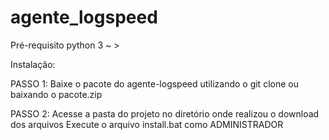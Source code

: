# agente_logspeed

Pré-requisito
	python 3 ~ >


Instalação:

PASSO 1:
	Baixe o pacote do agente-logspeed utilizando o git clone ou baixando o pacote.zip


PASSO 2:
	Acesse a pasta do projeto no diretório onde realizou o download dos arquivos
	Execute o arquivo install.bat como ADMINISTRADOR
